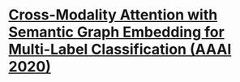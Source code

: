 # [Cross-Modality Attention with Semantic Graph Embedding for Multi-Label Classification (AAAI 2020)](https://drive.google.com/file/d/188XwuC8nkQdNcVeMHDVGA3CU6NpIjAsh/view?usp=drivesdk)